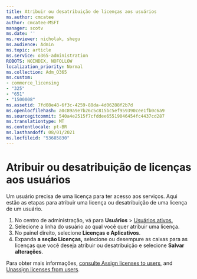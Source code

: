 ```yaml
---
title: Atribuir ou desatribuição de licenças aos usuários
ms.author: cmcatee
author: cmcatee-MSFT
manager: scotv
ms.date: ''
ms.reviewer: nicholak, shegu
ms.audience: Admin
ms.topic: article
ms.service: o365-administration
ROBOTS: NOINDEX, NOFOLLOW
localization_priority: Normal
ms.collection: Adm_O365
ms.custom:
- commerce_licensing
- "325"
- "651"
- "1500008"
ms.assetid: 7fd08e48-6f3c-4259-88da-4d06288f2b7d
ms.openlocfilehash: a0c89a9e7b26c5c815bc5ef959390cee1fb0c6a9
ms.sourcegitcommit: 540a4e2515f7cfddee65519046454fc4437cd287
ms.translationtype: MT
ms.contentlocale: pt-BR
ms.lasthandoff: 08/01/2021
ms.locfileid: "53685830"
---
```

# <a name="assign-or-unassign-licenses-to-users"></a>Atribuir ou desatribuição de licenças aos usuários

Um usuário precisa de uma licença para ter acesso aos serviços. Aqui estão as etapas para atribuir uma licença ou desatribuição de uma licença de um usuário.
  
1. No centro de administração, vá para **Usuários** \> [Usuários ativos.](https://go.microsoft.com/fwlink/p/?linkid=834822)
2. Selecione a linha do usuário ao qual você quer atribuir uma licença.
3. No painel direito, selecione **Licenças e Aplicativos**.
4. Expanda **a seção Licenças,** selecione ou desempure as caixas para as licenças que você deseja atribuir ou desatribuição e selecione **Salvar alterações**.

Para obter mais informações, [consulte Assign licenses to users](/microsoft-365/admin/manage/assign-licenses-to-users), and [Unassign licenses from users](/microsoft-365/admin/manage/remove-licenses-from-users).